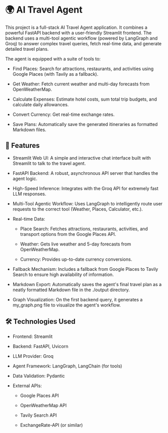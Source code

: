 # 🌍 AI Travel Agent

This project is a full-stack AI Travel Agent application. It combines a powerful FastAPI backend with a user-friendly Streamlit frontend. The backend uses a multi-tool agentic workflow (powered by LangGraph and Groq) to answer complex travel queries, fetch real-time data, and generate detailed travel plans.

The agent is equipped with a suite of tools to:

- Find Places: Search for attractions, restaurants, and activities using Google Places (with Tavily as a fallback).

- Get Weather: Fetch current weather and multi-day forecasts from OpenWeatherMap.

- Calculate Expenses: Estimate hotel costs, sum total trip budgets, and calculate daily allowances.

- Convert Currency: Get real-time exchange rates.

- Save Plans: Automatically save the generated itineraries as formatted Markdown files.

## 🚀 Features

- Streamlit Web UI: A simple and interactive chat interface built with Streamlit to talk to the travel agent.

- FastAPI Backend: A robust, asynchronous API server that handles the agent logic.

- High-Speed Inference: Integrates with the Groq API for extremely fast LLM responses.

- Multi-Tool Agentic Workflow: Uses LangGraph to intelligently route user requests to the correct tool (Weather, Places, Calculator, etc.).

- Real-time Data:

   - Place Search: Fetches attractions, restaurants, activities, and transport options from the Google Places API.

   - Weather: Gets live weather and 5-day forecasts from OpenWeatherMap.

   - Currency: Provides up-to-date currency conversions.

- Fallback Mechanism: Includes a fallback from Google Places to Tavily Search to ensure high availability of information.

- Markdown Export: Automatically saves the agent's final travel plan as a neatly formatted Markdown file in the ./output directory.

- Graph Visualization: On the first backend query, it generates a my_graph.png file to visualize the agent's workflow.

## 🛠️ Technologies Used

- Frontend: Streamlit

- Backend: FastAPI, Uvicorn

- LLM Provider: Groq

- Agent Framework: LangGraph, LangChain (for tools)

- Data Validation: Pydantic

- External APIs:

    - Google Places API

    - OpenWeatherMap API

    - Tavily Search API

    - ExchangeRate-API (or similar)
